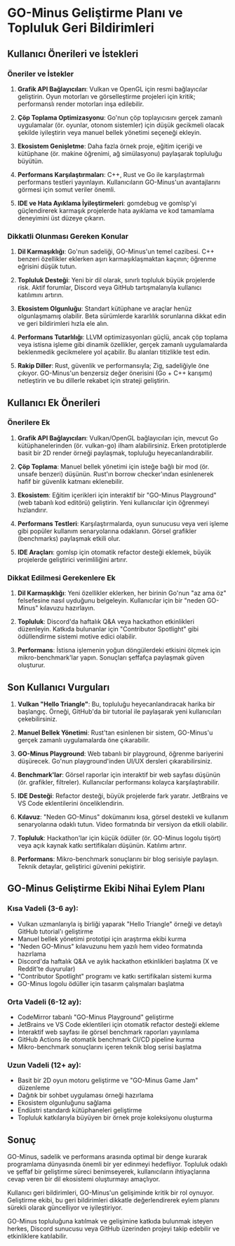 # GO-Minus Geliştirme Planı ve Topluluk Geri Bildirimleri

## Kullanıcı Önerileri ve İstekleri

### Öneriler ve İstekler

1. **Grafik API Bağlayıcıları**: Vulkan ve OpenGL için resmi bağlayıcılar geliştirin. Oyun motorları ve görselleştirme projeleri için kritik; performanslı render motorları inşa edilebilir.

2. **Çöp Toplama Optimizasyonu**: Go'nun çöp toplayıcısını gerçek zamanlı uygulamalar (ör. oyunlar, otonom sistemler) için düşük gecikmeli olacak şekilde iyileştirin veya manuel bellek yönetimi seçeneği ekleyin.

3. **Ekosistem Genişletme**: Daha fazla örnek proje, eğitim içeriği ve kütüphane (ör. makine öğrenimi, ağ simülasyonu) paylaşarak topluluğu büyütün.

4. **Performans Karşılaştırmaları**: C++, Rust ve Go ile karşılaştırmalı performans testleri yayınlayın. Kullanıcıların GO-Minus'un avantajlarını görmesi için somut veriler önemli.

5. **IDE ve Hata Ayıklama İyileştirmeleri**: gomdebug ve gomlsp'yi güçlendirerek karmaşık projelerde hata ayıklama ve kod tamamlama deneyimini üst düzeye çıkarın.

### Dikkatli Olunması Gereken Konular

1. **Dil Karmaşıklığı**: Go'nun sadeliği, GO-Minus'un temel cazibesi. C++ benzeri özellikler eklerken aşırı karmaşıklaşmaktan kaçının; öğrenme eğrisini düşük tutun.

2. **Topluluk Desteği**: Yeni bir dil olarak, sınırlı topluluk büyük projelerde risk. Aktif forumlar, Discord veya GitHub tartışmalarıyla kullanıcı katılımını artırın.

3. **Ekosistem Olgunluğu**: Standart kütüphane ve araçlar henüz olgunlaşmamış olabilir. Beta sürümlerde kararlılık sorunlarına dikkat edin ve geri bildirimleri hızla ele alın.

4. **Performans Tutarlılığı**: LLVM optimizasyonları güçlü, ancak çöp toplama veya istisna işleme gibi dinamik özellikler, gerçek zamanlı uygulamalarda beklenmedik gecikmelere yol açabilir. Bu alanları titizlikle test edin.

5. **Rakip Diller**: Rust, güvenlik ve performansıyla; Zig, sadeliğiyle öne çıkıyor. GO-Minus'un benzersiz değer önerisini (Go + C++ karışımı) netleştirin ve bu dillerle rekabet için strateji geliştirin.

## Kullanıcı Ek Önerileri

### Önerilere Ek

1. **Grafik API Bağlayıcıları**: Vulkan/OpenGL bağlayıcıları için, mevcut Go kütüphanelerinden (ör. vulkan-go) ilham alabilirsiniz. Erken prototiplerde basit bir 2D render örneği paylaşmak, topluluğu heyecanlandırabilir.

2. **Çöp Toplama**: Manuel bellek yönetimi için isteğe bağlı bir mod (ör. unsafe benzeri) düşünün. Rust'ın borrow checker'ından esinlenerek hafif bir güvenlik katmanı eklenebilir.

3. **Ekosistem**: Eğitim içerikleri için interaktif bir "GO-Minus Playground" (web tabanlı kod editörü) geliştirin. Yeni kullanıcılar için öğrenmeyi hızlandırır.

4. **Performans Testleri**: Karşılaştırmalarda, oyun sunucusu veya veri işleme gibi popüler kullanım senaryolarına odaklanın. Görsel grafikler (benchmarks) paylaşmak etkili olur.

5. **IDE Araçları**: gomlsp için otomatik refactor desteği eklemek, büyük projelerde geliştirici verimliliğini artırır.

### Dikkat Edilmesi Gerekenlere Ek

1. **Dil Karmaşıklığı**: Yeni özellikler eklerken, her birinin Go'nun "az ama öz" felsefesine nasıl uyduğunu belgeleyin. Kullanıcılar için bir "neden GO-Minus" kılavuzu hazırlayın.

2. **Topluluk**: Discord'da haftalık Q&A veya hackathon etkinlikleri düzenleyin. Katkıda bulunanlar için "Contributor Spotlight" gibi ödüllendirme sistemi motive edici olabilir.

3. **Performans**: İstisna işlemenin yoğun döngülerdeki etkisini ölçmek için mikro-benchmark'lar yapın. Sonuçları şeffafça paylaşmak güven oluşturur.

## Son Kullanıcı Vurguları

1. **Vulkan "Hello Triangle"**: Bu, topluluğu heyecanlandıracak harika bir başlangıç. Örneği, GitHub'da bir tutorial ile paylaşarak yeni kullanıcıları çekebilirsiniz.

2. **Manuel Bellek Yönetimi**: Rust'tan esinlenen bir sistem, GO-Minus'u gerçek zamanlı uygulamalarda öne çıkarabilir.

3. **GO-Minus Playground**: Web tabanlı bir playground, öğrenme bariyerini düşürecek. Go'nun playground'inden UI/UX dersleri çıkarabilirsiniz.

4. **Benchmark'lar**: Görsel raporlar için interaktif bir web sayfası düşünün (ör. grafikler, filtreler). Kullanıcılar performansı kolayca karşılaştırabilir.

5. **IDE Desteği**: Refactor desteği, büyük projelerde fark yaratır. JetBrains ve VS Code eklentilerini önceliklendirin.

6. **Kılavuz**: "Neden GO-Minus" dokümanını kısa, görsel destekli ve kullanım senaryolarına odaklı tutun. Video formatında bir versiyon da etkili olabilir.

7. **Topluluk**: Hackathon'lar için küçük ödüller (ör. GO-Minus logolu tişört) veya açık kaynak katkı sertifikaları düşünün. Katılımı artırır.

8. **Performans**: Mikro-benchmark sonuçlarını bir blog serisiyle paylaşın. Teknik detaylar, geliştirici güvenini pekiştirir.

## GO-Minus Geliştirme Ekibi Nihai Eylem Planı

### Kısa Vadeli (3-6 ay):
- Vulkan uzmanlarıyla iş birliği yaparak "Hello Triangle" örneği ve detaylı GitHub tutorial'ı geliştirme
- Manuel bellek yönetimi prototipi için araştırma ekibi kurma
- "Neden GO-Minus" kılavuzunu hem yazılı hem video formatında hazırlama
- Discord'da haftalık Q&A ve aylık hackathon etkinlikleri başlatma (X ve Reddit'te duyurular)
- "Contributor Spotlight" programı ve katkı sertifikaları sistemi kurma
- GO-Minus logolu ödüller için tasarım çalışmaları başlatma

### Orta Vadeli (6-12 ay):
- CodeMirror tabanlı "GO-Minus Playground" geliştirme
- JetBrains ve VS Code eklentileri için otomatik refactor desteği ekleme
- İnteraktif web sayfası ile görsel benchmark raporları yayınlama
- GitHub Actions ile otomatik benchmark CI/CD pipeline kurma
- Mikro-benchmark sonuçlarını içeren teknik blog serisi başlatma

### Uzun Vadeli (12+ ay):
- Basit bir 2D oyun motoru geliştirme ve "GO-Minus Game Jam" düzenleme
- Dağıtık bir sohbet uygulaması örneği hazırlama
- Ekosistem olgunluğunu sağlama
- Endüstri standardı kütüphaneleri geliştirme
- Topluluk katkılarıyla büyüyen bir örnek proje koleksiyonu oluşturma

## Sonuç

GO-Minus, sadelik ve performans arasında optimal bir denge kurarak programlama dünyasında önemli bir yer edinmeyi hedefliyor. Topluluk odaklı ve şeffaf bir geliştirme süreci benimseyerek, kullanıcıların ihtiyaçlarına cevap veren bir dil ekosistemi oluşturmayı amaçlıyor.

Kullanıcı geri bildirimleri, GO-Minus'un gelişiminde kritik bir rol oynuyor. Geliştirme ekibi, bu geri bildirimleri dikkatle değerlendirerek eylem planını sürekli olarak güncelliyor ve iyileştiriyor.

GO-Minus topluluğuna katılmak ve gelişimine katkıda bulunmak isteyen herkes, Discord sunucusu veya GitHub üzerinden projeyi takip edebilir ve etkinliklere katılabilir.
